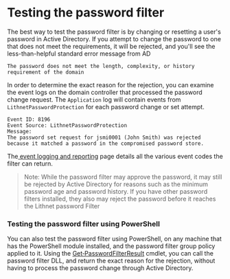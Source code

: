 # Testing the password filter

The best way to test the password filter is by changing or resetting a user's password in Active Directory. If you attempt to change the password to one that does not meet the requirements, it will be rejected, and you'll see the less-than-helpful standard error message from AD

```
The password does not meet the length, complexity, or history requirement of the domain
```

In order to determine the exact reason for the rejection, you can examine the event logs on the domain controller that processed the password change request. The `Application` log will contain events from `LithnetPasswordProtection` for each password change or set attempt.

```
Event ID: 8196
Event Source: LithnetPasswordProtection
Message:
The password set request for jsmi0001 (John Smith) was rejected because it matched a password in the compromised password store.
```

The[ event logging and reporting](event-logging-and-reporting.md) page details all the various event codes the filter can return.

> Note: While the password filter may approve the password, it may still be rejected by Active Directory for reasons such as the minimum password age and password history. If you have other password filters installed, they also may reject the password before it reaches the Lithnet password Filter

### Testing the password filter using PowerShell

You can also test the password filter using PowerShell, on any machine that has the PowerShell module installed, and the password filter group policy applied to it. Using the [Get‐PasswordFilterResult](../advanced-help/powershell-reference/get-passwordfilterresult.md) cmdlet, you can call the password filter DLL, and return the exact reason for the rejection, without having to process the password change through Active Directory.
